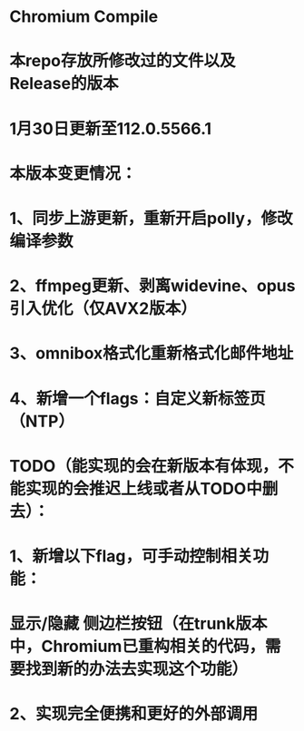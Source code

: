 # Chromium Compile

# 本repo存放所修改过的文件以及Release的版本

# 1月30日更新至112.0.5566.1

# 本版本变更情况：

# 1、同步上游更新，重新开启polly，修改编译参数

# 2、ffmpeg更新、剥离widevine、opus引入优化（仅AVX2版本）

# 3、omnibox格式化重新格式化邮件地址

# 4、新增一个flags：自定义新标签页（NTP）

# TODO（能实现的会在新版本有体现，不能实现的会推迟上线或者从TODO中删去）：

# 1、新增以下flag，可手动控制相关功能：

# 显示/隐藏 侧边栏按钮（在trunk版本中，Chromium已重构相关的代码，需要找到新的办法去实现这个功能）

# 2、实现完全便携和更好的外部调用
